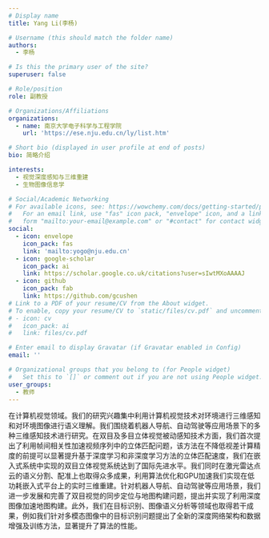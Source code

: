 ```yaml
---
# Display name
title: Yang Li(李杨)

# Username (this should match the folder name)
authors:
  - 李杨

# Is this the primary user of the site?
superuser: false

# Role/position
role: 副教授

# Organizations/Affiliations
organizations:
  - name: 南京大学电子科学与工程学院
    url: 'https://ese.nju.edu.cn/ly/list.htm'

# Short bio (displayed in user profile at end of posts)
bio: 简略介绍

interests:
  - 视觉深度感知与三维重建
  - 生物图像信息学

# Social/Academic Networking
# For available icons, see: https://wowchemy.com/docs/getting-started/page-builder/#icons
#   For an email link, use "fas" icon pack, "envelope" icon, and a link in the
#   form "mailto:your-email@example.com" or "#contact" for contact widget.
social:
  - icon: envelope
    icon_pack: fas
    link: 'mailto:yogo@nju.edu.cn'
  - icon: google-scholar
    icon_pack: ai
    link: https://scholar.google.co.uk/citations?user=sIwtMXoAAAAJ
  - icon: github
    icon_pack: fab
    link: https://github.com/gcushen
# Link to a PDF of your resume/CV from the About widget.
# To enable, copy your resume/CV to `static/files/cv.pdf` and uncomment the lines below.
# - icon: cv
#   icon_pack: ai
#   link: files/cv.pdf

# Enter email to display Gravatar (if Gravatar enabled in Config)
email: ''

# Organizational groups that you belong to (for People widget)
#   Set this to `[]` or comment out if you are not using People widget.
user_groups:
  - 教师
---
```


在计算机视觉领域。我们的研究兴趣集中利用计算机视觉技术对环境进行三维感知和对环境图像进行语义理解。我们围绕着机器人导航、自动驾驶等应用场景下的多种三维感知技术进行研究。在双目及多目立体视觉被动感知技术方面，我们首次提出了利用帧间相关性加速视频序列中的立体匹配问题，该方法在不降低视差计算精度的前提可以显著提升基于深度学习和非深度学习方法的立体匹配速度，我们在嵌入式系统中实现的双目立体视觉系统达到了国际先进水平。我们同时在激光雷达点云的语义分割、配准上也取得众多成果，利用算法优化和GPU加速我们实现在低功耗嵌入式平台上的实时三维重建。针对机器人导航、自动驾驶等应用场景，我们进一步发展和完善了双目视觉的同步定位与地图构建问题，提出并实现了利用深度图像加速地图构建。此外，我们在目标识别、图像语义分析等领域也取得若干成果，例如我们针对多模态图像中的目标识别问题提出了全新的深度网络架构和数据增强及训练方法，显著提升了算法的性能。

